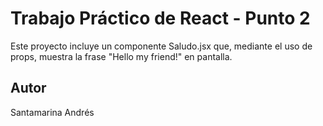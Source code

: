 # Trabajo Práctico de React - Punto 2

Este proyecto incluye un componente Saludo.jsx que, mediante el uso de props, muestra la frase "Hello my friend!" en pantalla.

## Autor

Santamarina Andrés